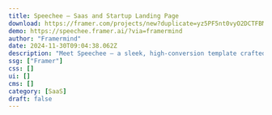 ```yaml
---
title: Speechee — Saas and Startup Landing Page
download: https://framer.com/projects/new?duplicate=yz5PF5nt0vyO2DCTFBMA&via=framermind&duplicateType=siteTemplate
demo: https://speechee.framer.ai/?via=framermind
author: "Framermind"
date: 2024-11-30T09:04:38.062Z
description: "Meet Speechee — a sleek, high-conversion template crafted for AI-driven SaaS startups. It’s got everything you need to showcase your product, from essential sections to a built-in style guide, so editing in Framer is a breeze."
ssg: ["Framer"]
css: []
ui: []
cms: []
category: [SaaS]
draft: false
---
```

